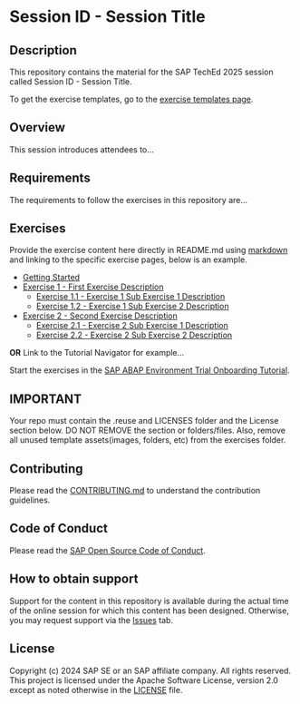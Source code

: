 # Session ID - Session Title

## Description

This repository contains the material for the SAP TechEd 2025 session called Session ID - Session Title.

To get the exercise templates, go to the [exercise templates page](https://jung-thomas.github.io/TechEd-2025-Test/).

## Overview

This session introduces attendees to...

## Requirements

The requirements to follow the exercises in this repository are...

## Exercises

Provide the exercise content here directly in README.md using [markdown](https://guides.github.com/features/mastering-markdown/) and linking to the specific exercise pages, below is an example.

- [Getting Started](exercises/ex0/)
- [Exercise 1 - First Exercise Description](exercises/ex1/)
  - [Exercise 1.1 - Exercise 1 Sub Exercise 1 Description](exercises/ex1#exercise-11-sub-exercise-1-description)
  - [Exercise 1.2 - Exercise 1 Sub Exercise 2 Description](exercises/ex1#exercise-12-sub-exercise-2-description)
- [Exercise 2 - Second Exercise Description](exercises/ex2/)
  - [Exercise 2.1 - Exercise 2 Sub Exercise 1 Description](exercises/ex2#exercise-21-sub-exercise-1-description)
  - [Exercise 2.2 - Exercise 2 Sub Exercise 2 Description](exercises/ex2#exercise-22-sub-exercise-2-description)

**OR** Link to the Tutorial Navigator for example...

Start the exercises in the [SAP ABAP Environment Trial Onboarding Tutorial](https://developers.sap.com/tutorials/abap-environment-trial-onboarding.html).

## IMPORTANT

Your repo must contain the .reuse and LICENSES folder and the License section below. DO NOT REMOVE the section or folders/files. Also, remove all unused template assets(images, folders, etc) from the exercises folder.

## Contributing

Please read the [CONTRIBUTING.md](./CONTRIBUTING.md) to understand the contribution guidelines.

## Code of Conduct

Please read the [SAP Open Source Code of Conduct](https://github.com/SAP-samples/.github/blob/main/CODE_OF_CONDUCT.md).

## How to obtain support

Support for the content in this repository is available during the actual time of the online session for which this content has been designed. Otherwise, you may request support via the [Issues](../../issues) tab.

## License

Copyright (c) 2024 SAP SE or an SAP affiliate company. All rights reserved. This project is licensed under the Apache Software License, version 2.0 except as noted otherwise in the [LICENSE](LICENSES/Apache-2.0.txt) file.

